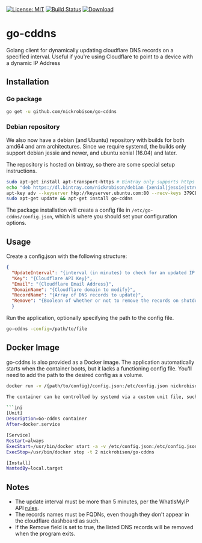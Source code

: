 [![License: MIT](https://img.shields.io/badge/License-MIT-yellow.svg)](https://opensource.org/licenses/MIT)
[![Build Status](https://travis-ci.org/nickrobison/go-cddns.svg?branch=master)](https://travis-ci.org/nickrobison/go-cddns)
[ ![Download](https://api.bintray.com/packages/nickrobison/debian/go-cddns/images/download.svg) ](https://bintray.com/nickrobison/debian/go-cddns/_latestVersion)

# go-cddns

Golang client for dynamically updating cloudflare DNS records on a specified interval. Useful if you're using Cloudflare to point to a device with a dynamic IP Address

## Installation

### Go package

```bash
go get -u github.com/nickrobison/go-cddns
```

### Debian repository

We also now have a debian (and Ubuntu) repository with builds for both amd64 and arm architectures.
Since we require systemd, the builds only support debian jessie and newer, and ubuntu xenial (16.04) and later.

The repository is hosted on bintray, so there are some special setup instructions.

```bash
sudo apt-get install apt-transport-https # Bintray only supports https connections
echo "deb https://dl.bintray.com/nickrobison/debian {xenial|jessie|stretch} main" | sudo tee -a /etc/apt/sources.list
apt-key adv --keyserver hkp://keyserver.ubuntu.com:80 --recv-keys 379CE192D401AB61 # We need to import the Bintray public key
sudo apt-get update && apt-get install go-cddns
```

The package installation will create a config file in ```/etc/go-cddns/config.json```, which is where you should set your configuration options.

## Usage

Create a config.json with the following structure:

```json
{
  "UpdateInterval": "{interval (in minutes) to check for an updated IP Address}",
  "Key": "{Cloudflare API Key}",
  "Email": "{Cloudflare Email Address}",
  "DomainName": "{Cloudflare domain to modify}",
  "RecordName": "{Array of DNS records to update}",
  "Remove": "{Boolean of whether or not to remove the records on shutdown}"
  }
  ```

Run the application, optionally specifying the path to the config file.

```bash
go-cddns -config=/path/to/file
```

## Docker Image

go-cddns is also provided as a Docker image.
The application automatically starts when the container boots, but it lacks a functioning config file.
You'll need to add the path to the desired config as a volume.

```bash
docker run -v /{path/to/config}/config.json:/etc/config.json nickrobison/go-cddns

The container can be controlled by systemd via a custom unit file, such as this:

```ini
[Unit]
Description=Go-cddns container
After=docker.service

[Service]
Restart=always
ExecStart=/usr/bin/docker start -a -v /etc/config.json:/etc/config.json nickrobison/go-cddns
ExecStop=/usr/bin/docker stop -t 2 nickrobison/go-cddns

[Install]
WantedBy=local.target
```

## Notes

* The update interval must be more than 5 minutes, per the WhatIsMyIP API [rules](http://whatismyipaddress.com/api).
* The records names must be FQDNs, even though they don't appear in the cloudflare dashboard as such.
* If the Remove field is set to true, the listed DNS records will be removed when the program exits.